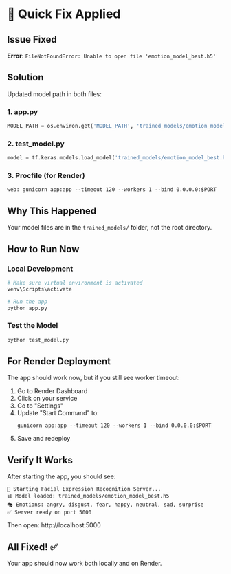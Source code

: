 # 🔧 Quick Fix Applied

## Issue Fixed
**Error**: `FileNotFoundError: Unable to open file 'emotion_model_best.h5'`

## Solution
Updated model path in both files:

### 1. app.py
```python
MODEL_PATH = os.environ.get('MODEL_PATH', 'trained_models/emotion_model_best.h5')
```

### 2. test_model.py
```python
model = tf.keras.models.load_model('trained_models/emotion_model_best.h5')
```

### 3. Procfile (for Render)
```
web: gunicorn app:app --timeout 120 --workers 1 --bind 0.0.0.0:$PORT
```

## Why This Happened
Your model files are in the `trained_models/` folder, not the root directory.

## How to Run Now

### Local Development
```bash
# Make sure virtual environment is activated
venv\Scripts\activate

# Run the app
python app.py
```

### Test the Model
```bash
python test_model.py
```

## For Render Deployment

The app should work now, but if you still see worker timeout:

1. Go to Render Dashboard
2. Click on your service
3. Go to "Settings"
4. Update "Start Command" to:
   ```
   gunicorn app:app --timeout 120 --workers 1 --bind 0.0.0.0:$PORT
   ```
5. Save and redeploy

## Verify It Works

After starting the app, you should see:
```
🚀 Starting Facial Expression Recognition Server...
📊 Model loaded: trained_models/emotion_model_best.h5
🎭 Emotions: angry, disgust, fear, happy, neutral, sad, surprise
✅ Server ready on port 5000
```

Then open: http://localhost:5000

## All Fixed! ✅

Your app should now work both locally and on Render.
